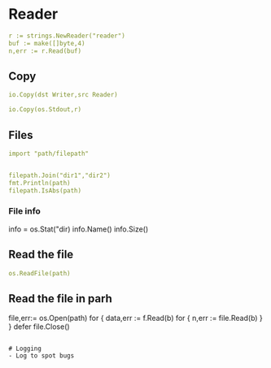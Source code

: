 # Reader

```yaml
r := strings.NewReader("reader")
buf := make([]byte,4)
n,err := r.Read(buf)
```

## Copy
```yaml
io.Copy(dst Writer,src Reader)

io.Copy(os.Stdout,r)
```

## Files
```yaml
import "path/filepath"


filepath.Join("dir1","dir2")
fmt.Println(path)
filepath.IsAbs(path)
```

### File info
info = os.Stat("dir)
info.Name()
info.Size()

## Read the file
```yaml
os.ReadFile(path)
```

## Read the file in parh
file,err:= os.Open(path)
for {
    data,err := f.Read(b)
    for {
        n,err := file.Read(b)
    }
}
defer file.Close()

```

# Logging
- Log to spot bugs